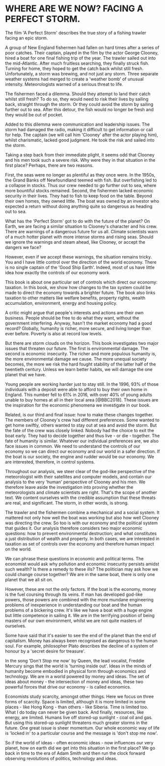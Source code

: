 # WHERE ARE WE NOW? FACING A PERFECT STORM.

The film 'A Perfect Storm' describes the true story of a fishing trawler facing an epic storm. 

A group of New England fishermen had fallen on hard times after a series of poor catches. Their captain, played in the film by the actor George Clooney, hired a boat for one final fishing trip of the year. The trawler sailed out into the mid-Atlantic. After much fruitless searching, they finally struck fish. Turning for home, they hoped to get the catch back whilst still fresh. Unfortunately, a storm was brewing, and not just any storm. Three separate weather systems had merged to create a 'weather bomb' of unusual intensity. Meteorologists warned of a serious threat to life.  

The fishermen faced a dilemma. Should they attempt to land their catch whilst still fresh? To do so, they would need to risk their lives by sailing back, straight through the storm. Or they could avoid the storm by sailing further out to sea. After this detour, the fish would no longer be fresh and they would be out of pocket.

Added to this dilemma were communication and leadership issues. The storm had damaged the radio, making it difficult to get information or call for help. The captain (we will call him 'Clooney' after the actor playing him), whilst charismatic, lacked good judgment. He took the risk and sailed into the storm.

Taking a step back from their immediate plight, it seems odd that Clooney and his men took such a severe risk. Why were they in that situation in the first place? Perhaps, there are two reasons.

First, the seas were no longer as plentiful as they once were. In the 1950s, the Grand Banks off Newfoundland teemed with fish. But overfishing led to a collapse in stocks. Thus our crew needed to go further out to sea, where more bountiful stocks remained. Second, the fishermen lacked economic security in their lives. They had to fish to keep food on the table. Beyond their own homes, they owned little. The boat was owned by an investor who expected a return without doing anything quite so dangerous as heading out to sea.

What has the 'Perfect Storm' got to do with the future of the planet? On Earth, we are facing a similar situation to Clooney's character and his crew. There are warnings of a dangerous future for us all. Climate scientists warn of a much hotter planet with more intense storms and rising seas. Should we ignore the warnings and steam ahead, like Clooney, or accept the dangers we face?

However, even if we accept these warnings, the situation remains tricky. You and I have little control over the direction of the world economy. There is no single captain of the 'Good Ship Earth'. Indeed, most of us have little idea how  exactly the controls of our economy work. 

This book is about one particular set of controls which direct our economy: taxation. In this book, we show how changes to the tax system could be made to direct the economy towards a brighter future. The book also links taxation to other matters like welfare benefits, property rights, wealth accumulation, environment, energy and housing policy.

A critic might argue that people's interests and actions are their own business. People should be free to do what they want, without the government interfering. Anyway, hasn't the market economy had a good record? Globally, humanity is richer, more secure, and living longer than ever before. Poverty is also at record low levels. 

But there are storm clouds on the horizon. This book investigates two major issues that threaten our future. The first is environmental damage. The second is economic insecurity. The richer and more populous humanity is, the more environmental damage we cause. The more unequal society becomes, the more we risk the hard fought stability of the latter half of the twentieth century. Unless we learn better habits, we will damage the one planet that we have.  

Young people are working harder just to stay still. In the 1996, 93% of those individuals with a deposit were able to afford to buy their own home in England. This number fell to 61% in 2016, with over 40% of young adults unable to buy homes at all in their local area [@BBC2018]. These issues are the inspiration for the economic phenomena we investigate in our book.


Related, is our third and final issue: how to make these changes together. The members of Clooney's crew had different preferences. Some wanted to get home swiftly, others wanted to stay out at sea and avoid the storm. But the fate of the crew was closely linked. Nobody had the choice to exit the boat early. They had to decide together and thus live - or die - together. The fate of humanity is similar. Whatever our individual preferences are, we also face issues in common. We need to understand the controls of our economy so we can direct our economy and our world in a safer direction. If the boat is our society, the engine and rudder would be our economy. We are interested, therefore, in  control systems. 


Throughout our analysis, we steer clear of the god-like perspective of the meteorologist with their satellites and computer models, and contain our analysis to the very 'human' perspective of Clooney and his men. We therefore leave aside the investigation into proving whether the meteorologists and climate scientists are right. That's the scope of another text. We content ourselves with the credible assumption that these threats are real, and significant. The storm, in other words, is strong. 

The trawler and the fishermen combine a mechanical and a social system. It mattered not only how well the boat was working but also how well Clooney was directing the crew. So too is with our economy and the political system that guides it. Our analysis therefore considers two major economic questions: how to prevent environmental destruction; and what constitutes a just distribution of wealth and property. In both cases, we are interested in taxation as set of controls over the economy and therefore human impact on the world.

We can phrase these questions in economic and political terms. The economist would ask why pollution and economic insecurity persists amidst such wealth? Is there a remedy to these ills? The politician may ask how we could change course together? We are in the same boat, there is only one planet that we all sit on.

However, these are not the only factors. If the boat is the economy, money is the fuel coursing through its veins. If man has developed god-like powers, those powers are combined with the more mundane engineering problems of inexperience in understanding our boat and the human problems of a bickering crew. It's like we have a boat with a huge engine but little competence in sailing it. We are in the terrifying position of being masters of our own environment, whilst we are not quite masters of ourselves. 


Some have said that it's easier to see the end of the planet than the end of capitalism. Money has always been recognised as dangerous to the human soul. For example, philosopher Plato describes the decline of a system of honour by a 'secret desire for treasure'.

In the song 'Don't Stop me now' by Queen, the lead vocalist, Freddie Mercury sings that the world is 'turning inside out'. Ideas in the minds of humanity become embodied in physical form through economics and technology. We are in a world powered by money and ideas. The set of ideas about money - the intersection of money and ideas, these two powerful forces that drive our economy - is called economics.

Economists study scarcity, amongst other things. Here we focus on three forms of scarcity. Space is limited, although it is more limited in some places - like Hong Kong - than others - like Siberia. Time is limited too. What I do today can never be given back. And finally, resources, like energy, are limited. Humans live off stored-up sunlight - coal oil and gas. But using this stored-up sunlight threatens much greater storms in the future. One great issue is sheer momentum. Our whole economic way of life is 'locked in' to a particular course and the message is 'don't stop me now'.

So if the world of ideas - often economic ideas - now influences our very planet, how on earth did we get into this situation in the first place? We go back in time to the era of Adam Smith and then run the clock forward observing revolutions of politics, technology and ideas.
